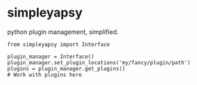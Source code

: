 # simpleyapsy
python plugin management, simplified.

    from simpleyapsy import Interface
    
    plugin_manager = Interface()
    plugin_manager.set_plugin_locations('my/fancy/plugin/path')
    plugins = plugin_manager.get_plugins()
    # Work with plugins here
